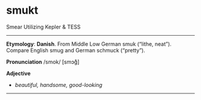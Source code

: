 # smukt
Smear Utilizing Kepler &amp; TESS


------------

   **Etymology**:
   **Danish**. From Middle Low German smuk (“lithe, neat”). Compare English smug and German schmuck (“pretty”).


   **Pronunciation**
   /smok/ [smɔɡ̊]

   **Adjective**
   - *beautiful, handsome, good-looking*

------------
